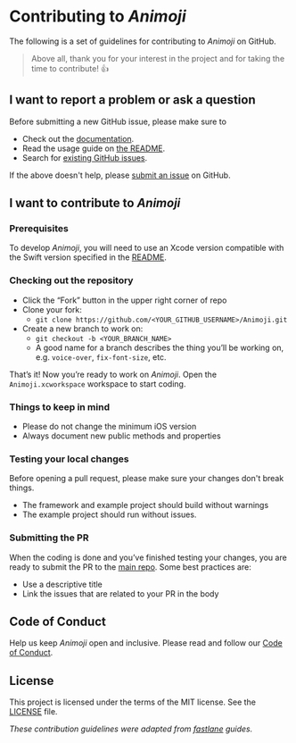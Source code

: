 # Contributing to _Animoji_

The following is a set of guidelines for contributing to _Animoji_ on GitHub.

> Above all, thank you for your interest in the project and for taking the time to contribute! 👍

## I want to report a problem or ask a question

Before submitting a new GitHub issue, please make sure to

- Check out the [documentation](https://github.com/efremidze/Animoji).
- Read the usage guide on [the README](https://github.com/efremidze/Animoji/#usage).
- Search for [existing GitHub issues](https://github.com/efremidze/Animoji/issues).

If the above doesn't help, please [submit an issue](https://github.com/efremidze/Animoji/issues) on GitHub.

## I want to contribute to _Animoji_

### Prerequisites

To develop _Animoji_, you will need to use an Xcode version compatible with the Swift version specified in the [README](https://github.com/efremidze/Animoji/#requirements).

### Checking out the repository

- Click the “Fork” button in the upper right corner of repo
- Clone your fork:
    - `git clone https://github.com/<YOUR_GITHUB_USERNAME>/Animoji.git`
- Create a new branch to work on:
    - `git checkout -b <YOUR_BRANCH_NAME>`
    - A good name for a branch describes the thing you’ll be working on, e.g. `voice-over`, `fix-font-size`, etc.

That’s it! Now you’re ready to work on _Animoji_. Open the `Animoji.xcworkspace` workspace to start coding.

### Things to keep in mind

- Please do not change the minimum iOS version
- Always document new public methods and properties

### Testing your local changes

Before opening a pull request, please make sure your changes don't break things.

- The framework and example project should build without warnings
- The example project should run without issues.

### Submitting the PR

When the coding is done and you’ve finished testing your changes, you are ready to submit the PR to the [main repo](https://github.com/efremidze/Animoji). Some best practices are:

- Use a descriptive title
- Link the issues that are related to your PR in the body

## Code of Conduct

Help us keep _Animoji_ open and inclusive. Please read and follow our [Code of Conduct](CODE_OF_CONDUCT.md).

## License

This project is licensed under the terms of the MIT license. See the [LICENSE](LICENSE) file.

_These contribution guidelines were adapted from [_fastlane_](https://github.com/fastlane/fastlane) guides._
